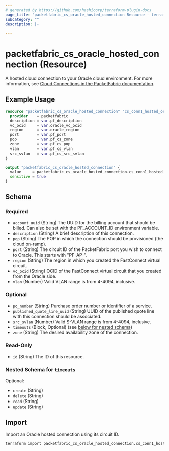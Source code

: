```yaml
---
# generated by https://github.com/hashicorp/terraform-plugin-docs
page_title: "packetfabric_cs_oracle_hosted_connection Resource - terraform-provider-packetfabric"
subcategory: ""
description: |-
  
---
```


# packetfabric_cs_oracle_hosted_connection (Resource)

 A hosted cloud connection to your Oracle cloud environment. For more information, see [Cloud Connections in the PacketFabric documentation](https://docs.packetfabric.com/cloud/).


## Example Usage

```terraform
resource "packetfabric_cs_oracle_hosted_connection" "cs_conn1_hosted_oracle" {
  provider    = packetfabric
  description = var.pf_description
  vc_ocid     = var.oracle_vc_ocid
  region      = var.oracle_region
  port        = var.pf_port
  pop         = var.pf_cs_zone
  zone        = var.pf_cs_pop
  vlan        = var.pf_cs_vlan
  src_svlan   = var.pf_cs_src_svlan
}

output "packetfabric_cs_oracle_hosted_connection" {
  value     = packetfabric_cs_oracle_hosted_connection.cs_conn1_hosted_oracle
  sensitive = true
}
```

<!-- schema generated by tfplugindocs -->
## Schema

### Required

- `account_uuid` (String) The UUID for the billing account that should be billed. Can also be set with the PF_ACCOUNT_ID environment variable.
- `description` (String) A brief description of this connection.
- `pop` (String) The POP in which the connection should be provisioned (the cloud on-ramp).
- `port` (String) The circuit ID of the PacketFabric port you wish to connect to Oracle. This starts with "PF-AP-".
- `region` (String) The region in which you created the FastConnect virtual circuit.
- `vc_ocid` (String) OCID of the FastConnect virtual circuit that you created from the Oracle side.
- `vlan` (Number) Valid VLAN range is from 4-4094, inclusive.

### Optional

- `po_number` (String) Purchase order number or identifier of a service.
- `published_quote_line_uuid` (String) UUID of the published quote line with this connection should be associated.
- `src_svlan` (Number) Valid S-VLAN range is from 4-4094, inclusive.
- `timeouts` (Block, Optional) (see [below for nested schema](#nestedblock--timeouts))
- `zone` (String) The desired availability zone of the connection.

### Read-Only

- `id` (String) The ID of this resource.

<a id="nestedblock--timeouts"></a>
### Nested Schema for `timeouts`

Optional:

- `create` (String)
- `delete` (String)
- `read` (String)
- `update` (String)




## Import

Import an Oracle hosted connection using its circuit ID.

```bash
terraform import packetfabric_cs_oracle_hosted_connection.cs_conn1_hosted_oracle PF-CC-WDC-NYC-1726496-PF
```
